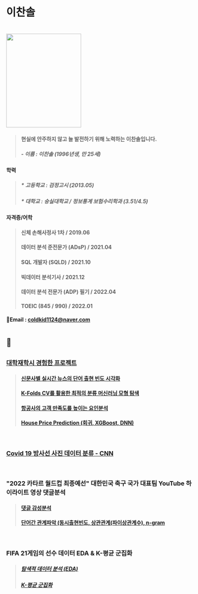# 이찬솔  
#

<img width="200" height="250" src="https://user-images.githubusercontent.com/100699925/156291652-aa1a8a48-ab44-437c-aa76-93e031dba97f.jpg">

> #### **현실에 안주하지 않고 늘 발전하기 위해 노력하는 이찬솔입니다.**  
> 
> ##### - 이름 : 이찬솔 (1996년생, 만 25세)
#### 학력
> ##### * 고등학교 : 검정고시 (2013.05)
> ##### * 대학교 : 숭실대학교 / 정보통계 보험수리학과 (3.51/4.5)
#### 자격증/어학
> #### 신체 손해사정사 1차 / 2019.06
> #### 데이터 분석 준전문가 (ADsP) / 2021.04
> #### SQL 개발자 (SQLD) / 2021.10
> #### 빅데이터 분석기사 / 2021.12
> #### 데이터 분석 전문가 (ADP) 필기 / 2022.04
> #### TOEIC (845 / 990) / 2022.01
#### 📧Email : coldkid1124@naver.com

#

## 📌 

##

### [대학재학시 경험한 프로젝트](https://github.com/ChSSolee/Portfolio/blob/main/soongsil.md)
> #### [신문사별 실시간 뉴스의 단어 출현 빈도 시각화](https://github.com/ChSSolee/001/blob/main/README.md)
> #### [K-Folds CV를 활용한 최적의 분류 머신러닝 모형 탐색](https://github.com/ChSSolee/002/blob/main/README.md)
> #### [항공사의 고객 만족도를 높이는 요인분석](https://github.com/ChSSolee/003/blob/main/README.md)
> #### [House Price Prediction (회귀, XGBoost, DNN)](https://github.com/ChSSolee/R-study/blob/main/Housing%20Price/notebook3c484024bd%20(1).md)

<br/>

### [Covid 19 방사선 사진 데이터 분류 - CNN](https://github.com/ChSSolee/R-study/blob/main/cnn-in-r/cnn-in-r.md)

<br/>

### "2022 카타르 월드컵 최종예선" 대한민국 축구 국가 대표팀 YouTube 하이라이트 영상 댓글분석
> #### [댓글 감성분석](https://github.com/ChSSolee/R-study/blob/main/%EA%B0%90%EC%84%B1%EB%B6%84%EC%84%9D1/%EA%B0%90%EC%84%B1%EB%B6%84%EC%84%9D1.ipynb)
> #### [단어간 관계파악 (동시출현빈도, 상관관계(파이상관계수), n-gram](https://github.com/ChSSolee/R-study/blob/main/%EB%8B%A8%EC%96%B4%EA%B0%84%20%EA%B4%80%EA%B3%84%20%ED%8C%8C%EC%95%85/%EB%8B%A8%EC%96%B4%EA%B0%84%20%EA%B4%80%EA%B3%84%20%ED%8C%8C%EC%95%85.ipynb)

<br/>

### FIFA 21게임의 선수 데이터 EDA & K-평균 군집화
> ##### [탐색적 데이터 분석 (EDA)](https://github.com/ChSSolee/R-study/blob/main/EDA%20%26%20Vis/EDA%20%26%20Vis.md)
> ##### [K-평균 군집화](https://github.com/ChSSolee/R-study/blob/main/fifa21_K-Means2/fifa21_K-Means.md)


